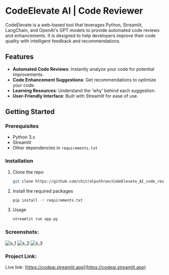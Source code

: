 # CodeElevate AI | Code Reviewer

CodeElevate is a web-based tool that leverages Python, Streamlit, LangChain, and OpenAI's GPT models to provide automated code reviews and enhancements. It is designed to help developers improve their code quality with intelligent feedback and recommendations.

## Features
- **Automated Code Reviews**: Instantly analyze your code for potential improvements.
- **Code Enhancement Suggestions**: Get recommendations to optimize your code.
- **Learning Resources**: Understand the 'why' behind each suggestion.
- **User-Friendly Interface**: Built with Streamlit for ease of use.

## Getting Started

### Prerequisites
- Python 3.x
- Streamlit
- Other dependencies in `requirements.txt`

### Installation
1. Clone the repo
   ```sh
   git clone https://github.com/chitralputhran/CodeElevate_AI_code_reviewer.git
   ```
2. Install the required packages
   ```sh
   pip install -r requirements.txt
   ```
3. Usage
   ```sh
   streamlit run app.py
   ```
### Screenshots: 
![s_1](https://github.com/chitralputhran/CodeElevate_AI_code_reviewer/assets/31520972/266165c9-e398-413a-b689-d45024871605)
![s_2](https://github.com/chitralputhran/CodeElevate_AI_code_reviewer/assets/31520972/0b6720e4-984a-4133-8383-c4c07bb6e99c)
![s_3](https://github.com/chitralputhran/CodeElevate_AI_code_reviewer/assets/31520972/b3e9610a-e14c-48cc-9123-289a831e9629)

### Project Link: 
Live link: [https://codeai.streamlit.app](https://codeai.streamlit.app)
